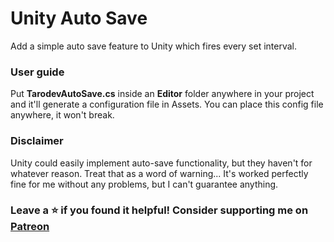 # Unity Auto Save
Add a simple auto save feature to Unity which fires every set interval. 

### User guide<br>
Put <b>TarodevAutoSave.cs</b> inside an <b>Editor</b> folder anywhere in your project and it'll generate a configuration file in Assets. You can place this config file anywhere, it won't break.

### Disclaimer
Unity could easily implement auto-save functionality, but they haven't for whatever reason. Treat that as a word of warning... It's worked perfectly fine for me without any problems, but I can't guarantee anything.

### Leave a ⭐ if you found it helpful! Consider supporting me on [Patreon](https://www.patreon.com/tarodev)

